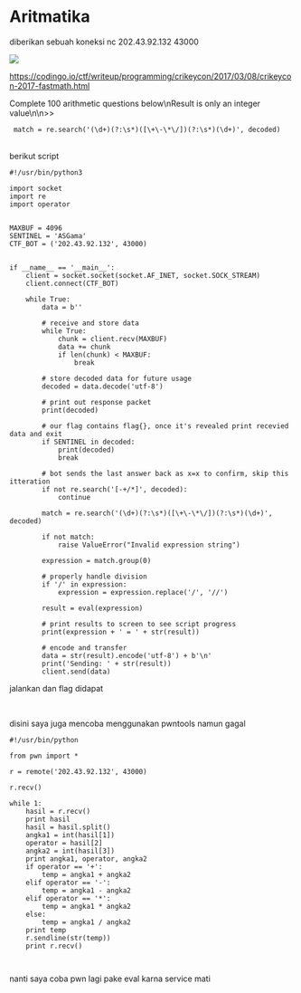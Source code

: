 # Aritmatika

diberikan sebuah koneksi nc 202.43.92.132 43000 <br>


<img src="arit11.png">

https://codingo.io/ctf/writeup/programming/crikeycon/2017/03/08/crikeycon-2017-fastmath.html<br>

Complete 100 arithmetic questions below\nResult is only an integer value\n\n>> <br>

```
 match = re.search('(\d+)(?:\s*)([\+\-\*\/])(?:\s*)(\d+)', decoded)

```
<br>
berikut script

```
#!/usr/bin/python3
 
import socket
import re
import operator


MAXBUF = 4096
SENTINEL = 'ASGama'
CTF_BOT = ('202.43.92.132', 43000)


if __name__ == '__main__':
    client = socket.socket(socket.AF_INET, socket.SOCK_STREAM)
    client.connect(CTF_BOT)
 
    while True:
        data = b''

        # receive and store data
        while True:
            chunk = client.recv(MAXBUF)
            data += chunk
            if len(chunk) < MAXBUF:
                break
        
        # store decoded data for future usage
        decoded = data.decode('utf-8')
        
        # print out response packet
        print(decoded)

        # our flag contains flag{}, once it's revealed print recevied data and exit
        if SENTINEL in decoded:
            print(decoded)
            break

        # bot sends the last answer back as x=x to confirm, skip this itteration
        if not re.search('[-+/*]', decoded):
            continue

        match = re.search('(\d+)(?:\s*)([\+\-\*\/])(?:\s*)(\d+)', decoded)

        if not match:
            raise ValueError("Invalid expression string")
        
        expression = match.group(0)
 
        # properly handle division
        if '/' in expression:
            expression = expression.replace('/', '//')
 
        result = eval(expression)
 
        # print results to screen to see script progress
        print(expression + ' = ' + str(result))

        # encode and transfer
        data = str(result).encode('utf-8') + b'\n'
        print('Sending: ' + str(result))
        client.send(data)

```


jalankan dan flag didapat<br>


<br>

disini saya juga mencoba menggunakan pwntools namun gagal <br>

```
#!/usr/bin/python

from pwn import *

r = remote('202.43.92.132', 43000)

r.recv()

while 1:
	hasil = r.recv()
	print hasil
	hasil = hasil.split()
	angka1 = int(hasil[1])
	operator = hasil[2]
	angka2 = int(hasil[3])
	print angka1, operator, angka2
	if operator == '+':
		temp = angka1 + angka2
	elif operator == '-':
		temp = angka1 - angka2
	elif operator == '*':
		temp = angka1 * angka2
	else:
		temp = angka1 / angka2
	print temp
	r.sendline(str(temp))
	print r.recv()



```

nanti saya coba pwn lagi pake eval karna service mati
